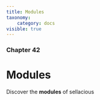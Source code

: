 ```yaml
---
title: Modules
taxonomy:
    category: docs
visible: true
---
```


### Chapter 42

# Modules

Discover the **modules** of sellacious 